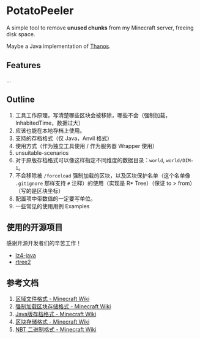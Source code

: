 # PotatoPeeler
A simple tool to remove **unused chunks** from my Minecraft server, freeing disk space.   

Maybe a Java implementation of [Thanos](https://github.com/aternosorg/thanos).  

## Features  

...

## Outline

1. 工具工作原理，写清楚哪些区块会被移除，哪些不会（强制加载，InhabitedTime，数据过大）
2. 应该也能在本地存档上使用。
3. 支持的存档格式（仅 Java，Anvil 格式）
4. 使用方式（作为独立工具使用 / 作为服务器 Wrapper 使用）
5. unsuitable-scenarios
6. 对于原版存档格式可以像这样指定不同维度的数据目录：`world`, `world/DIM-1`。
7. 不会移除被 `/forceload` 强制加载的区块，以及区块保护名单（这个名单像 `.gitignore` 那样支持 `#` 注释）的使用（实现是 R* Tree）（保证 to > from）（写的是区块坐标）
8. 配置项中带数值的一定要写单位。
9. 一些常见的使用用例 Examples

## 使用的开源项目

感谢开源开发者们的辛苦工作！

* [lz4-java](https://github.com/lz4/lz4-java)  
* [rtree2](https://github.com/davidmoten/rtree2)  

## 参考文档

1. [区域文件格式 - Minecraft Wiki](https://zh.minecraft.wiki/w/%E5%8C%BA%E5%9F%9F%E6%96%87%E4%BB%B6%E6%A0%BC%E5%BC%8F)  
2. [强制加载区块存储格式 - Minecraft Wiki](https://zh.minecraft.wiki/w/%E5%BC%BA%E5%88%B6%E5%8A%A0%E8%BD%BD%E5%8C%BA%E5%9D%97%E5%AD%98%E5%82%A8%E6%A0%BC%E5%BC%8F)  
3. [Java版存档格式 - Minecraft Wiki](https://zh.minecraft.wiki/w/Java%E7%89%88%E5%AD%98%E6%A1%A3%E6%A0%BC%E5%BC%8F)  
4. [区块存储格式 - Minecraft Wiki](https://zh.minecraft.wiki/w/%E5%8C%BA%E5%9D%97%E5%AD%98%E5%82%A8%E6%A0%BC%E5%BC%8F)  
5. [NBT 二进制格式 - Minecraft Wiki](https://zh.minecraft.wiki/w/NBT%E6%A0%BC%E5%BC%8F?variant=zh-cn#%E4%BA%8C%E8%BF%9B%E5%88%B6%E6%A0%BC%E5%BC%8F)  